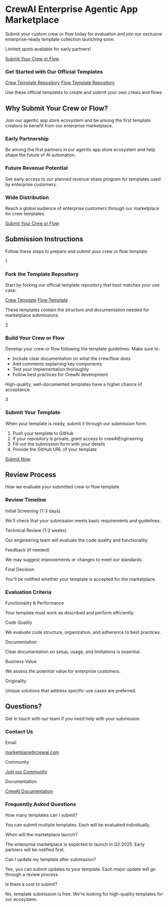 # CrewAI Enterprise   Agentic App Marketplace

Submit your custom crew or flow today for evaluation and join our exclusive enterprise-ready template collection launching soon.

Limited spots available for early partners!

[Submit Your Crew or Flow](https://marketplace.crewai.com/submit)

### Get Started with Our Official Templates

[Crew Template Repository](https://github.com/crewAIInc/marketplace-crew-template) [Flow Template Repository](https://github.com/crewAIInc/marketplace-flow-template)

Use these official templates to create and submit your own crews and flows

## Why Submit Your Crew or Flow?

Join our agentic app store ecosystem and be among the first template creators to benefit from our enterprise marketplace.

### Early Partnership

Be among the first partners in our agentic app store ecosystem and help shape the future of AI automation.

### Future Revenue Potential

Get early access to our planned revenue share program for templates used by enterprise customers.

### Wide Distribution

Reach a global audience of enterprise customers through our marketplace for crew templates.

[Submit Your Crew or Flow](https://marketplace.crewai.com/submit)

## Submission Instructions

Follow these steps to prepare and submit your crew or flow template

1

### Fork the Template Repository

Start by forking our official template repository that best matches your use case:

[Crew Template](https://github.com/crewAIInc/marketplace-crew-template) [Flow Template](https://github.com/crewAIInc/marketplace-flow-template)

These templates contain the structure and documentation needed for marketplace submissions.

2

### Build Your Crew or Flow

Develop your crew or flow following the template guidelines. Make sure to:

- Include clear documentation on what the crew/flow does
- Add comments explaining key components
- Test your implementation thoroughly
- Follow best practices for CrewAI development

High-quality, well-documented templates have a higher chance of acceptance.

3

### Submit Your Template

When your template is ready, submit it through our submission form:

1. Push your template to GitHub
2. If your repository is private, grant access to crewAIEngineering
3. Fill out the submission form with your details
4. Provide the GitHub URL of your template

[Submit Now](https://marketplace.crewai.com/submit)

## Review Process

How we evaluate your submitted crew or flow template

### Review Timeline

Initial Screening (1-3 days)

We'll check that your submission meets basic requirements and guidelines.

Technical Review (1-2 weeks)

Our engineering team will evaluate the code quality and functionality.

Feedback (if needed)

We may suggest improvements or changes to meet our standards.

Final Decision

You'll be notified whether your template is accepted for the marketplace.

### Evaluation Criteria

Functionality & Performance

Your template must work as described and perform efficiently.

Code Quality

We evaluate code structure, organization, and adherence to best practices.

Documentation

Clear documentation on setup, usage, and limitations is essential.

Business Value

We assess the potential value for enterprise customers.

Originality

Unique solutions that address specific use cases are preferred.

## Questions?

Get in touch with our team if you need help with your submission

### Contact Us

Email

[marketplace@crewai.com](mailto:marketplace@crewai.com)

Community

[Join our Community](https://community.crewai.com/)

Documentation

[CrewAI Documentation](https://docs.crewai.com/)

### Frequently Asked Questions

How many templates can I submit?

You can submit multiple templates. Each will be evaluated individually.

When will the marketplace launch?

The enterprise marketplace is expected to launch in Q2 2025. Early partners will be notified first.

Can I update my template after submission?

Yes, you can submit updates to your template. Each major update will go through a review process.

Is there a cost to submit?

No, template submission is free. We're looking for high-quality templates for our ecosystem.